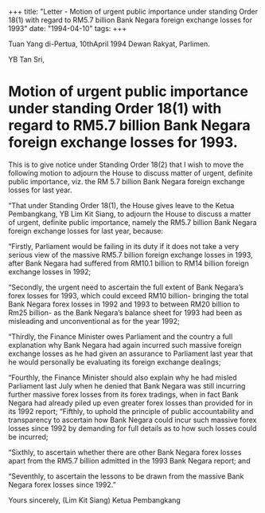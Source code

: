 +++ 
title: "Letter - Motion of urgent public importance under standing Order 18(1) with regard to RM5.7 billion Bank Negara foreign exchange losses for 1993"
date: "1994-04-10"
tags:
+++

Tuan Yang di-Pertua, 								10thApril 1994
Dewan Rakyat, 
Parlimen.

YB Tan Sri, 

# Motion of urgent public importance under standing Order 18(1) with regard to RM5.7 billion Bank Negara foreign exchange losses for 1993.

This is to give notice under Standing Order 18(2) that I wish to move the following motion to adjourn the House to discuss  matter of urgent, definite public importance, viz. the RM 5.7 billion Bank Negara foreign exchange losses for last year. 

“That under Standing Order 18(1), the House gives leave to the Ketua Pembangkang, YB Lim Kit Siang, to adjourn the House to discuss a matter of urgent, definite public importance, namely the RM5.7 billion Bank Negara foreign exchange losses for last year, because:

“Firstly, Parliament would be failing in its duty if it does not take a very serious view of the massive RM5.7 billion foreign exchange losses in 1993, after Bank Negara had suffered from RM10.1 billion to RM14 billion foreign exchange losses in 1992;

“Secondly, the urgent need to ascertain the full extent of Bank Negara’s forex losses for 1993, which could exceed RM10 billion- bringing the total Bank Negara forex losses in 1992 and 1993 to between RM20 billion to Rm25 billion- as the Bank Negara’s balance sheet for 1993 had been as misleading and unconventional as for the year 1992;

“Thirdly, the Finance Minister owes Parliament and the country a full explanation why Bank Negara had again incurred such massive foreign exchange losses as he had given an assurance to Parliament last year that he would personally be evaluating its foreign exchange dealings;

“Fourthly, the Finance Minister should also explain why he had misled Parliament last July when he denied that Bank Negara was still incurring further massive forex losses from its forex tradings, when in fact Bank Negara had already piled up even greater forex losses than provided for in its 1992 report;
“Fifthly, to uphold the principle of public accountability and transparency to ascertain how Bank Negara could incur such massive forex losses since 1992 by demanding for full details as to how such losses could be incurred;

“Sixthly, to ascertain whether there are other Bank Negara forex losses apart from the RM5.7 billion admitted in the 1993 Bank Negara report;
and

“Seventhly, to ascertain the lessons to be drawn from the massive Bank Negara forex losses since 1992.”

Yours sincerely, 
(Lim Kit Siang)
Ketua Pembangkang
 
